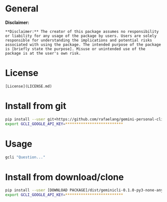 # General

**Disclaimer:**

```
**Disclaimer:** The creator of this package assumes no responsibility or liability for any usage of the package by users. Users are solely responsible for understanding the implications and potential risks associated with using the package. The intended purpose of the package is [briefly state the purpose]. Misuse or unintended use of the package is at the user's own risk.
```

# License

```
[License](LICENSE.md)
```

# Install from git
```sh
pip install --user git+https://github.com/rafaelang/gemini-personal-cli.git;
export GCLI_GOOGLE_API_KEY=**************************
```


# Usage

```sh
gcli "Question..."
```


# Install from download/clone

```sh
pip install --user [DOWNLOAD PACKAGE]/dist/geminicli-0.1.0-py3-none-any.whl
export GCLI_GOOGLE_API_KEY=**************************
```


